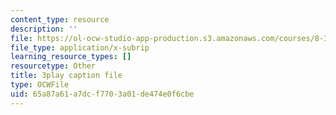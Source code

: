 ```yaml
---
content_type: resource
description: ''
file: https://ol-ocw-studio-app-production.s3.amazonaws.com/courses/8-333-statistical-mechanics-i-statistical-mechanics-of-particles-fall-2013/65a87a61a7dcf7703a01de474e0f6cbe_tGxUu5BTc.srt
file_type: application/x-subrip
learning_resource_types: []
resourcetype: Other
title: 3play caption file
type: OCWFile
uid: 65a87a61-a7dc-f770-3a01-de474e0f6cbe
---
```

